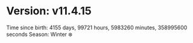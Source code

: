 # Version: v11.4.15
Time since birth: 4155 days, 99721 hours, 5983260 minutes, 358995600 seconds
Season: Winter ❄️
